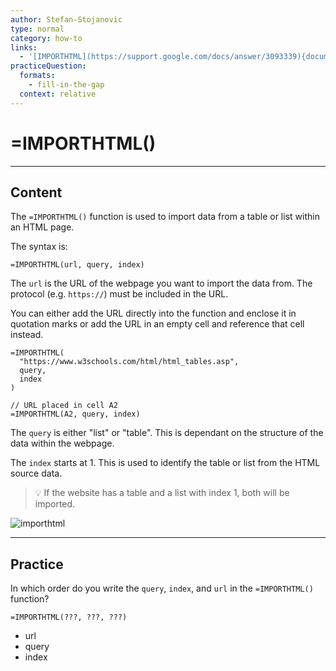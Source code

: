 ```yaml
---
author: Stefan-Stojanovic
type: normal
category: how-to
links:
  - '[IMPORTHTML](https://support.google.com/docs/answer/3093339){documentation}'
practiceQuestion:
  formats:
    - fill-in-the-gap
  context: relative
---
```


# =IMPORTHTML()


---

## Content

The `=IMPORTHTML()` function is used to import data from a table or list within an HTML page.

The syntax is:

```plain-text
=IMPORTHTML(url, query, index)
```

The `url` is the URL of the webpage you want to import the data from. The protocol (e.g. `https://`) must be included in the URL.

You can either add the URL directly into the function and enclose it in quotation marks or add the URL in an empty cell and reference that cell instead.

```plain-text
=IMPORTHTML(
  "https://www.w3schools.com/html/html_tables.asp", 
  query, 
  index
)

// URL placed in cell A2
=IMPORTHTML(A2, query, index)
```

The `query` is either "list" or "table". This is dependant on the structure of the data within the webpage.

The `index` starts at 1. This is used to identify the table or list from the HTML source data.

> 💡 If the website has a table and a list with index 1, both will be imported.

![importhtml](https://img.enkipro.com/9f227c4cb224eb379f4b6abc21131782.gif)


---

## Practice

In which order do you write the `query`, `index`, and `url` in the `=IMPORTHTML()` function?

```plain-text
=IMPORTHTML(???, ???, ???)
```

- url
- query
- index
